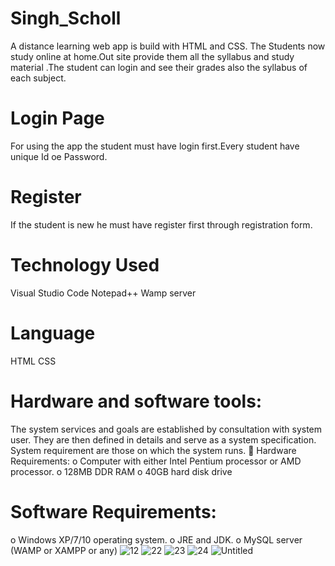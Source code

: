 # Singh_Scholl
A distance learning web app is build with HTML and CSS. The Students now study online at home.Out site provide them all the syllabus and study material .The student can login and see their grades also the syllabus of each subject.
# Login Page
For using the app the student must have login first.Every student have unique Id oe Password.
# Register
If the student is new he must have register first through registration form.

# Technology Used
Visual Studio Code
Notepad++
Wamp server

# Language
HTML
CSS


# Hardware and software tools:
The system services and goals are established by consultation with system user. They are then defined in details and serve as a system specification. System requirement are those on which the system runs.
	Hardware Requirements:
o	Computer with either Intel Pentium processor or AMD processor.
o	128MB DDR RAM
o	40GB hard disk drive

# Software Requirements:
o	Windows XP/7/10 operating system.
o	JRE and JDK.
o	MySQL server (WAMP or XAMPP or any)
![12](https://user-images.githubusercontent.com/57304597/82061616-f6513780-9696-11ea-8689-f1b7464995a5.png)
![22](https://user-images.githubusercontent.com/57304597/82061627-f81afb00-9696-11ea-9fa4-d49850450603.png)
![23](https://user-images.githubusercontent.com/57304597/82061629-f94c2800-9696-11ea-9c89-a7983a329e47.png)
![24](https://user-images.githubusercontent.com/57304597/82061644-fc471880-9696-11ea-86f4-ef681859e5df.png)
![Untitled](https://user-images.githubusercontent.com/57304597/82061651-fe10dc00-9696-11ea-8681-0fc0d0bfffe0.png)
